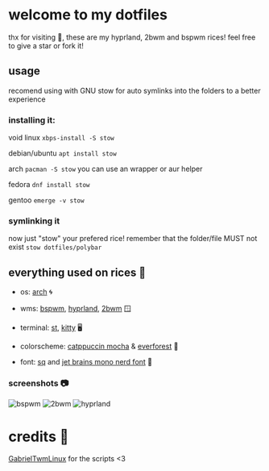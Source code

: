 # welcome to my dotfiles
thx for visiting 🩷, these are my hyprland, 2bwm and bspwm rices! feel free to give a star or fork it!

## usage
recomend using with GNU stow for auto symlinks into the folders to a better experience

### installing it:

void linux
``
xbps-install -S stow
``

debian/ubuntu
``
apt install stow
``

arch
``
pacman -S stow
``
you can use an wrapper or aur helper

fedora
``
dnf install stow
``

gentoo
``
emerge -v stow
``

### symlinking it 
now just "stow" your prefered rice! remember that the folder/file MUST not exist
``
stow dotfiles/polybar
``

## everything used on rices 🌊

+ os: [arch](archlinux.org) 🌀

+ wms: [bspwm](https://github.com/baskerville/bspwm), [hyprland](https://hyprland.org/), [2bwm](https://github.com/venam/2bwm) 🪟

+ terminal: [st](https://github.com/siduck/st), [kitty](https://sw.kovidgoyal.net/kitty/) 🖥️

+ colorscheme: [catppuccin mocha](https://github.com/catppuccin/catppuccin) & [everforest](https://github.com/sainnhe/everforest) 🎨

+ font: [sq](https://github.com/leahneukirchen/sq) and [jet brains mono nerd font](https://www.nerdfonts.com/) 🌟



### screenshots 📷
![bspwm](https://github.com/yusamock/dotfiles/assets/141967852/389ecaee-3758-4e21-abb7-e5ad51b03b2c)
![2bwm](https://www.reddit.com/r/unixporn/comments/1as7vfw/hyprland_comfy_blue/)
![hyprland](https://github.com/yusamock/dotfiles/assets/141967852/ae33d351-472c-4cb4-8f1d-e498d48ab0c7)



# credits 💌

[GabrielTwmLinux](https://github.com/GabrielTWMlinux) for the scripts <3
